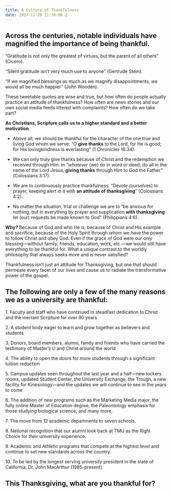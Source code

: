 ```yaml
---
title: A Culture of Thankfulness
date: 2017-11-20 21:30:00 Z
---
```


## **Across the centuries, notable individuals have magnified the importance of being thankful.**

“Gratitude is not only the greatest of virtues, but the parent of all others” (Cicero).

“Silent gratitude isn’t very much use to anyone” (Gertrude Stein).

“If we magnified blessings as much as we magnify disappointments, we would all be much happier” (John Wooden).

These tweetable quotes are wise and true, but how often do people actually practice an attitude of thankfulness? How often are news stories and our own social media feeds littered with complaints? How often do we take part?

**As Christians, Scripture calls us to a higher standard and a better motivation**:

* Above all, we should be thankful for the character of the one true and living God whom we serve: “O **give thanks** to the Lord, for He is good; for His lovingkindness is everlasting” (1 Chronicles 16:34).

* We can only truly give thanks because of Christ and the redemption we received through Him. In “*whatever* (we) do in word or deed, do all in the name of the Lord Jesus, **giving thanks** through Him to God the Father” (Colossians 3:17).

* We are to continuously practice thankfulness. “Devote (ourselves) to prayer, keeping alert in it with **an attitude of thanksgiving**” (Colossians 4:2).

* No matter the situation, trial or challenge we are to “be anxious for nothing, but in everything by prayer and supplication **with thanksgiving** let (our) requests be made known to God” (Philippians 4:6).

**Why?** Because of God and who He is, because of Christ and His example and sacrifice, because of the Holy Spirit through whom we have the power to follow Christ and obey God. Even if the grace of God were our only blessing—without family, friends, education, work, etc.—we would still have everything to be thankful for. What a unique contrast to the worldly philosophy that always seeks more and is never satisfied?

Thankfulness isn’t just an attitude for Thanksgiving, but one that should permeate every facet of our lives and cause us to radiate the transformative power of the gospel.

## **The following are only a few of the many reasons we as a university are thankful:**

1\. Faculty and staff who have continued in steadfast dedication to Christ and the inerrant Scripture for over 90 years

2\. A student body eager to learn and grow together as believers and students

3\. Donors, board members, alumni, family and friends who have carried the testimony of Master’s U and Christ around the world

4\. The ability to open the doors for more students through a significant tuition reduction

5\. Campus updates seen throughout the last year and a half—new lockers rooms, updated Student Center, the University Exchange, the Trough, a new facility for Kinesiology—and the updates we will continue to see in the years to come

6\. The addition of new programs such as the Marketing Media major, the fully online Master of Education degree, the Paleontology emphasis for those studying biological science, and many more.

7\. The move from 12 academic departments to seven schools.

8\. National recognition that our alumni look back at TMU as the Right Choice for their university experience.

9\. Academic and Athletic programs that compete at the highest level and continue to set new standards across the country.

10\. To be led by the longest serving university president in the state of California, Dr. John MacArthur (1985-present).

## **This Thanksgiving, what are you thankful for?**